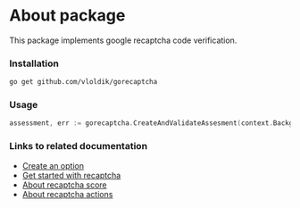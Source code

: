# About package
This package implements google recaptcha code verification.

### Installation 
```bash
go get github.com/vloldik/gorecaptcha
```

### Usage
```go
assessment, err := gorecaptcha.CreateAndValidateAssesment(context.Background(), option.WithAPIKey("<api-key>"), appId, recaptchaToken, tokenFromFrontend, action, minScore)
```

### Links to related documentation
* [Create an option](https://pkg.go.dev/google.golang.org/api@v0.166.0/option)
* [Get started with recaptcha](https://cloud.google.com/security/products/recaptcha-enterprise?_ga=2.243419779.-724191075.1706884456)
* [About recaptcha score](https://cloud.google.com/recaptcha-enterprise/docs/interpret-assessment-website#:~:text=reCAPTCHA%20Enterprise%20has%2011%20levels,risk%20and%20might%20be%20fraudulent.)
* [About recaptcha actions](https://cloud.google.com/recaptcha-enterprise/docs/actions-website)
